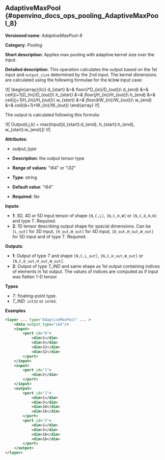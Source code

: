 ## AdaptiveMaxPool<a name="AdaptiveMaxPool"></a> {#openvino_docs_ops_pooling_AdaptiveMaxPool_8}

**Versioned name**: *AdaptiveMaxPool-8*

**Category**: *Pooling*

**Short description**: Applies max pooling with adaptive kernel size over the input.

**Detailed description**: This operation calculates the output based on the 1st input and `output_size` determined by the 2nd input.
The kernel dimensions are calculated using the following formulae for the `NCDHW` input case:

\f[
\begin{array}{lcl}
d_{start} &=& floor(i*D_{in}/D_{out})\\
d_{end}   &=& ceil((i+1)*D_{in}/D_{out})\\
h_{start} &=& floor(j*H_{in}/H_{out})\\
h_{end}   &=& ceil((j+1)*H_{in}/H_{out})\\
w_{start} &=& floor(k*W_{in}/W_{out})\\
w_{end}   &=& ceil((k+1)*W_{in}/W_{out})
\end{array}
\f]

The output is calculated following this formula:

\f[
Output(i,j,k) = max(Input[d_{start}:d_{end}, h_{start}:h_{end}, w_{start}:w_{end}])
\f]

**Attributes**:

*   *output_type*

  * **Description**: the output tensor type
  * **Range of values**: "i64" or "i32"
  * **Type**: string
  * **Default value**: "i64"
  * **Required**: *No*

**Inputs**:

*   **1**: 3D, 4D or 5D input tensor of shape `[N,C,L]`, `[N,C,H,W]` or `[N,C,D,H,W]` and type *T*. Required.
*   **2**: 1D tensor describing output shape for spacial dimensions. Can be `[L_out]` for 3D input, `[H_out,W_out]` for 4D input, `[D_out,H_out,W_out]` for 5D input and of type *T*. Required.

**Outputs**:

*   **1**: Output of type *T* and shape `[N,C,L_out]`, `[N,C,H_out,W_out]` or `[N,C,D_out,H_out,W_out]`.
*   **2**: Output of type *T_IND* and same shape as 1st output containing indices of elements in 1st output. The values of indices are computed as if input was flatten 1-D tensor.

**Types**

*   *T*: floating-point type.
*   *T_IND*: `int32` or `int64`.

**Examples**

```xml
<layer ... type="AdaptiveMaxPool" ... >
    <data output_type="i64"/>
    <input> 
        <port id="0">
            <dim>1</dim>
            <dim>3</dim>
            <dim>32</dim>
            <dim>32</dim>
        </port>
    </input>
    <input> 
        <port id="1">
            <dim>2</dim>
        </port>
    </input>
    <output>
        <port id="1">
            <dim>1</dim>
            <dim>3</dim>
            <dim>16</dim>
            <dim>16</dim>
        </port>
        <port id="2">
            <dim>1</dim>
            <dim>3</dim>
            <dim>16</dim>
            <dim>16</dim>
        </port>
    </output>
</layer>
```